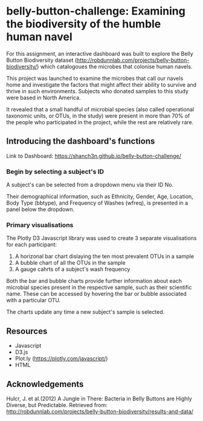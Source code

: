 # belly-button-challenge: Examining the biodiversity of the humble human navel

For this assignment, an interactive dashboard was built to explore the Belly Button Biodiversity dataset (http://robdunnlab.com/projects/belly-button-biodiversity/) which catalogoues the microbes that colonise human navels. 

This project was launched to examine the microbes that call our navels home and investigate the factors that might affect their ability to survive and thrive in such environments. Subjects who donated samples to this study were based in North America.

It revealed that a small handful of microbial species (also called operational taxonomic units, or OTUs, in the study) were present in more than 70% of the people who participated in the project, while the rest are relatively rare.


## Introducing the dashboard's functions

Link to Dashboard: https://shanch3n.github.io/belly-button-challenge/

### Begin by selecting a subject's ID

A subject's can be selected from a dropdown menu via their ID No. 

Their demographical information, such as Ethnicity, Gender, Age, Location, Body Type (bbtype), and Frequency of Washes (wfreq), is presented in a panel below the dropdown.

### Primary visualisations

The Plotly D3 Javascript library was used to create 3 separate visualisations for each participant:
1. A horizonal bar chart dislaying the ten most prevalent OTUs in a sample
2. A bubble chart of all the OTUs in the sample
3. A gauge cahrts of a subject's wash frequency

Both the bar and bubble charts provide further information about each microbial species present in the respective sample, such as their scientific name. These can be accessed by hovering the bar or bubble associated with a particular OTU.

The charts update any time a new subject's sample is selected.

## Resources
- Javascript
- D3.js
- Plot.ly (https://plotly.com/javascript/)
- HTML

## Acknowledgements
Hulcr, J. et al.(2012) A Jungle in There: Bacteria in Belly Buttons are Highly Diverse, but Predictable. Retrieved from: http://robdunnlab.com/projects/belly-button-biodiversity/results-and-data/





